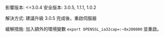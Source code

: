 影響版本: <=3.0.4
安全版本: 3.0.5, 1.1.1, 1.0.2

解決方式:
建議升級 3.0.5 完成後，重啟伺服器

緩解措施:
加入額外的環境變數  ```export OPENSSL_ia32cap=:~0x200000```  並重啟。

